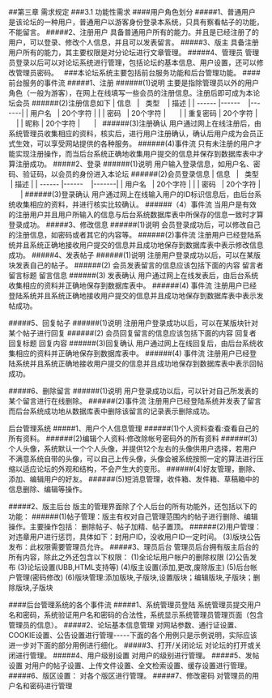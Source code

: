 
##第三章  需求规定
###3.1 功能性需求
####用户角色划分
#####1、普通用户
是该论坛的一种用户，普通用户以游客身份登录本系统，只具有察看帖子的功能，不能留言。 
#####2、注册用户
具备普通用户所有的能力。并且是已经注册了的用户，可以登录、修改个人信息，并且可以发表留言。
#####3、版主
具备注册用户所有的能力，其主要权限是对分论坛进行文章管理。
#####4、管理员
管理员登录以后可以对论坛系统进行管理，包括论坛的基本信息、用户设置，还可以修改管理员密码。
 
###本论坛系统主要包括前台服务功能和后台管理功能。
####前台服务的事件流
#####1、注册
######(1)说明
主要是指除管理员以外的用户角色（一般为游客），在网上在线填写一些会员的注册信息。注册后即可成为本论坛会员
######(2)注册信息如下
| 信息    |   类型    |  描述 |
| ------  |------    |-------|
| 用户名   | 20个字符  |       |
| 密码     | 20个字符  |       |
| 重复密码  | 20个字符  |       |
| 昵称     | 20个字符  |       |
 
######(3)注册确认
用户通过网上在线注册后，由系统管理员收集相应的资料，核实后，进行用户注册确认，确认后用户成为会员正式生效，可以享受网站提供的各种服务。
######(4)事件流
只有未注册的用户才能实现注册操作，而当后台系统正确地收集用户提交的信息并保存到数据库表中才算注册成功。
#####2、登录
######(1)说明
用户输入登录信息，如用户名、密码、验证码，以会员的身份进入本论坛
######(2)会员登录信息
| 信息    |   类型    |  描述 |
| ------  |------    |-------|
| 用户名   | 20个字符  |       |
| 密码     | 20个字符  |       |
######(3)登录确认
用户通过网上在线输入用户的ID标识信息后，由后台系统收集相应的资料，并进行核实比较确认。
######（4）事件流
当用户是有效的注册用户并且用户所输入的信息与后台系统数据库表中所保存的信息一致时才算登录成功。
#####3、修改信息
######(1)说明
会员登录成功后，可以修改自己的注册信息，如密码或者其它的内容等。
######(2)事件流
注册用户已经登陆系统并且系统正确地接收用户提交的信息并且成功地保存到数据库表中表示修改信息成功。
#####4、发表帖子
######(1)说明
注册用户登录成功以后，可以在某版块发表自己的帖子。
######(2) 会员发表留言的信息应该包括下面的内容
留言者
留言标题
留言信息
######(3) 发表确认
用户通过网上在线发表后，由后台系统收集相应的资料并正确地保存到数据库表中。
######(4) 事件流
注册用户已经登陆系统并且系统正确地接收用户提交的信息并且成功地保存到数据库表中表示发帖成功。

#####5、回复帖子
######(1)说明
注册用户登录成功以后，可以在某版块针对某个帖子进行回复
######(2) 会员回复留言的信息应该包括下面的内容
回复者
回复标题
回复内容
######(3)回复确认
用户通过网上在线回复后，由后台系统收集相应的资料并正确地保存到数据库表中。
######(4) 事件流
注册用户已经登陆系统并且系统正确地接收用户提交的信息并且成功地保存到数据库表中表示回帖成功。

#####6、删除留言
######(1)说明
用户登录成功以后，可以针对自己所发表的某个留言进行在线删除。
######(2)事件流
注册用户已经登陆系统并发表了留言而后台系统成功地从数据库表中删除该留言的记录表示删除成功。

后台管理系统
#####1、用户个人信息管理 
######(1)个人资料查看:查看自己的所有资料。 
######(2)编辑个人资料:修改除帐号密码外的所有资料 
######(3)个人头像，系统默认一个个人头像，并提供12个左右的头像供用户选择，若用户不满意系统自带的头像，可以自己上传头像，头像会被系统按照一定的算法进行压缩以适应论坛的外观和结构，不会产生大的变形。 
######(4)好友管理，删除、添加、编辑用户的好友。 
######(5)短消息管理，收件箱、发件箱、草稿箱中的信息删除、编辑等操作。

#####2、版主后台 
版主的管理界面除了个人后台的所有功能外，还包括以下的功能： 
######(1)帖子管理：版主有权对自己管理范围内的帖子进行删除、编辑操作。主要操作包括： 
删除帖子、帖子加精、帖子置顶。 
######(2)用户管理：对违章用户进行惩罚，具体如下：封用户ID，没收用户ID一定时间。 (3)版块公告发布：此权限需要管理员允许。
#####3、理员后台 
管理员后台拥有版主后台的所有内容，除此之外还包含以下权限：
(1)全论坛用户帐户的删除权限 
(2)公告发布 
(3)论坛设置(UBB,HTML支持等) 
(4)版主设置(添加,更改,废除版主) 
(5)后台帐户管理(密码修改) 
(6)版块管理:添加版块,子版块,设置版块；编辑版块,子版块；删除版块,子版块

####后台管理系统的各个事件流
#####1、系统管理员登陆 
系统管理员提交用户名和密码，系统验证用户名和密码的合法性，系统显示系统管理员管理页面（包含管理员的信息）。
#####2、论坛基本信息管理 
对网站参数、通行证设置、COOKIE设置、公告设置进行管理-----下面的各个用例只是示例说明，实际应该进一步对下面的部分用例进行细化。
#####3、打开/关闭论坛 
对论坛的打开或关闭进行管理。
#####4、用户级别设置 
对用户的级别进行管理。
#####5、发帖设置 
对用户的帖子设置、上传文件设置、全文检索设置、缓存设置进行管理。
#####6、版区设置： 
对各个版区进行管理。
#####7、修改密码 
对管理员的用户名和密码进行管理


